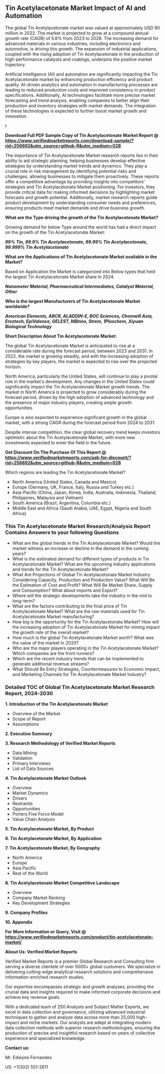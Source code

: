 <h2>Tin Acetylacetonate Market Impact of AI and Automation</h2><p>The global Tin Acetylacetonate market was valued at approximately USD 90 million in 2022. The market is projected to grow at a compound annual growth rate (CAGR) of 5.8% from 2023 to 2028. The increasing demand for advanced materials in various industries, including electronics and automotive, is driving this growth. The expansion of industrial applications, coupled with the rising adoption of Tin Acetylacetonate in the production of high-performance catalysts and coatings, underpins the positive market trajectory.</p><p>Artificial Intelligence (AI) and automation are significantly impacting the Tin Acetylacetonate market by enhancing production efficiency and product quality. AI-driven analytics and automation in manufacturing processes are leading to reduced production costs and improved consistency in product specifications. Additionally, AI technologies facilitate more precise market forecasting and trend analysis, enabling companies to better align their production and inventory strategies with market demands. The integration of these technologies is expected to further boost market growth and innovation.</p>t</p><p id="" class=""><strong>Download Full PDF Sample Copy of Tin Acetylacetonate Market Report @ <a href="https://www.verifiedmarketreports.com/download-sample/?rid=256692&utm_source=github-R&utm_medium=028" target="_blank">https://www.verifiedmarketreports.com/download-sample/?rid=256692&utm_source=github-R&utm_medium=028</a></strong></p><p>The importance of&nbsp;Tin Acetylacetonate Market research reports lies in their ability to aid strategic planning, helping businesses develop effective strategies by understanding market trends and dynamics. They play a crucial role in risk management by identifying potential risks and challenges, allowing businesses to mitigate them proactively. These reports offer a competitive advantage by providing insights into competitors' strategies and Tin Acetylacetonate Market positioning. For investors, they provide critical data for making informed decisions by highlighting market forecasts and growth potential. Additionally, market research reports guide product development by understanding consumer needs and preferences, ensuring products meet market demands and drive business growth.</p><p><strong>What are the&nbsp;Type driving the growth of the Tin Acetylacetonate Market?</strong></p><p id="" class="">Growing demand for below Type around the world has had a direct impact on the growth of the Tin Acetylacetonate Market:</p><em><strong>99% Tin, 99.9% Tin Acetylacetonate, 99.99% Tin Acetylacetonate, 99.999% Tin Acetylacetonate</strong></em></p><strong>What are the&nbsp;Applications&nbsp;of Tin Acetylacetonate Market available in the Market?</strong></p><p id="" class="">Based on Application the Market is categorized into Below types that held the largest Tin Acetylacetonate Market share In 2024.</p><em><strong>Nanometer Material, Pharmaceutical Intermediates, Catalyst Material, Other</strong></em></p><strong>Who is the largest Manufacturers of Tin Acetylacetonate Market worldwide?</strong></p><p><em><strong>American Elements, ABCR, ALADDIN-E, BOC Sciences, Chemwill Asia, Ereztech, EpiValence, GELEST, NBInno, Strem, 1Pluschem, Xiyuan Biological Technology</strong></em></p><p id="" class=""><strong>Short Description About Tin Acetylacetonate Market:</strong></p><p>The global Tin Acetylacetonate Market is anticipated to rise at a considerable rate during the forecast period, between 2023 and 2031. In 2022, the market is growing steadily, and with the increasing adoption of strategies by key players, the market is expected to rise over the projected horizon.</p><p>North America, particularly the United States, will continue to play a pivotal role in the market's development. Any changes in the United States could significantly impact the Tin Acetylacetonate Market growth trends. The market in North America is projected to grow considerably during the forecast period, driven by the high adoption of advanced technology and the presence of major industry players, creating ample growth opportunities.</p><p>Europe is also expected to experience significant growth in the global market, with a strong CAGR during the forecast period from 2024 to 2031.</p><p>Despite intense competition, the clear global recovery trend keeps investors optimistic about the Tin Acetylacetonate Market, with more new investments expected to enter the field in the future.</p><p id="" class=""><strong>Get Discount On The Purchase Of This Report @ <a href="https://www.verifiedmarketreports.com/ask-for-discount/?rid=256692&utm_source=github-R&utm_medium=028" target="_blank">https://www.verifiedmarketreports.com/ask-for-discount/?rid=256692&utm_source=github-R&utm_medium=028</a></strong></p>Which regions are leading the Tin Acetylacetonate Market?</p><ul><li>North America (United States, Canada and Mexico)</li><li>Europe (Germany, UK, France, Italy, Russia and Turkey etc.)</li><li>Asia-Pacific (China, Japan, Korea, India, Australia, Indonesia, Thailand, Philippines, Malaysia and Vietnam)</li><li>South America (Brazil, Argentina, Columbia etc.)</li><li>Middle East and Africa (Saudi Arabia, UAE, Egypt, Nigeria and South Africa)</li></ul><h3 id="" class="">This Tin Acetylacetonate Market Research/Analysis Report Contains Answers to your following Questions</h3><ul><li>What are the global trends in the Tin Acetylacetonate Market? Would the market witness an increase or decline in the demand in the coming years?</li><li>What is the estimated demand for different types of products in Tin Acetylacetonate Market? What are the upcoming industry applications and trends for the Tin Acetylacetonate Market?</li><li>What Are Projections of Global Tin Acetylacetonate Market Industry Considering Capacity, Production and Production Value? What Will Be the Estimation of Cost and Profit? What Will Be Market Share, Supply and Consumption? What about imports and Export?</li><li>Where will the strategic developments take the industry in the mid to long-term?</li><li>What are the factors contributing to the final price of Tin Acetylacetonate Market? What are the raw materials used for Tin Acetylacetonate Market manufacturing?</li><li>How big is the opportunity for the Tin Acetylacetonate Market? How will the increasing adoption of Tin Acetylacetonate Market for mining impact the growth rate of the overall market?</li><li>How much is the global Tin Acetylacetonate Market worth? What was the value of the market In 2020?</li><li>Who are the major players operating in the Tin Acetylacetonate Market? Which companies are the front runners?</li><li>Which are the recent industry trends that can be implemented to generate additional revenue streams?</li><li>What Should Be Entry Strategies, Countermeasures to Economic Impact, and Marketing Channels for Tin Acetylacetonate Market Industry?</li></ul><h3 id="" class="">Detailed TOC of Global Tin Acetylacetonate Market Research Report, 2024-2030</h3><p id="" class=""><strong>1. Introduction of the Tin Acetylacetonate Market</strong></p><ul><li>Overview of the Market</li><li>Scope of Report</li><li>Assumptions</li></ul><p id="" class=""><strong>2. Executive Summary</strong></p><p id="" class=""><strong>3. Research Methodology of Verified Market Reports</strong></p><ul><li>Data Mining</li><li>Validation</li><li>Primary Interviews</li><li>List of Data Sources</li></ul><p id="" class=""><strong>4. Tin Acetylacetonate Market Outlook</strong></p><ul><li>Overview</li><li>Market Dynamics</li><li>Drivers</li><li>Restraints</li><li>Opportunities</li><li>Porters Five Force Model</li><li>Value Chain Analysis</li></ul><p id="" class=""><strong>5. Tin Acetylacetonate Market, By Product</strong></p><p id="" class=""><strong>6. Tin Acetylacetonate Market, By Application</strong></p><p id="" class=""><strong>7. Tin Acetylacetonate Market, By Geography</strong></p><ul><li>North America</li><li>Europe</li><li>Asia Pacific</li><li>Rest of the World</li></ul><p id="" class=""><strong>8. Tin Acetylacetonate Market Competitive Landscape</strong></p><ul><li>Overview</li><li>Company Market Ranking</li><li>Key Development Strategies</li></ul><p id="" class=""><strong>9. Company Profiles</strong></p><p id="" class=""><strong>10. Appendix</strong></p><p id="" class=""><strong>For More Information or Query, Visit @ <a href="https://www.verifiedmarketreports.com/product/tin-acetylacetonate-market/" target="_blank">https://www.verifiedmarketreports.com/product/tin-acetylacetonate-market/</a></strong></p><p id="" class=""><strong>About Us: Verified Market Reports</strong></p><p id="" class="">Verified Market Reports is a premier Global Research and Consulting firm serving a diverse clientele of over 5000+ global customers. We specialize in delivering cutting-edge analytical research solutions and comprehensive information-enriched research studies.</p><p id="" class="">Our expertise encompasses strategic and growth analyses, providing the crucial data and insights required to make informed corporate decisions and achieve key revenue goals.</p><p id="" class="">With a dedicated team of 250 Analysts and Subject Matter Experts, we excel in data collection and governance, utilizing advanced industrial techniques to gather and analyze data across more than 25,000 high-impact and niche markets. Our analysts are adept at integrating modern data collection methods with superior research methodologies, ensuring the production of precise and insightful research based on years of collective experience and specialized knowledge.</p><p id="" class=""><strong>Contact us:</strong></p><p id="" class="">Mr. Edwyne Fernandes</p><p id="" class="">US: +1(302) 551-2611</p>